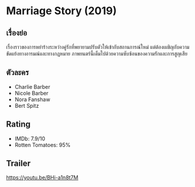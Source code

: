 #  Marriage Story (2019)

## เรื่องย่อ
   เรื่องราวของการหย่าร้างระหว่างคู่รักที่พยายามปรับตัวให้เข้ากับสถานการณ์ใหม่ แต่ต้องเผชิญกับความขัดแย้งทางอารมณ์และทางกฎหมาย ภาพยนตร์นี้เต็มไปด้วยความซับซ้อนของความรักและการสูญเสีย

## ตัวละคร
- Charlie Barber
- Nicole Barber
- Nora Fanshaw
- Bert Spitz

## Rating
- IMDb: 7.9/10
- Rotten Tomatoes: 95%

## Trailer
https://youtu.be/BHi-a1n8t7M